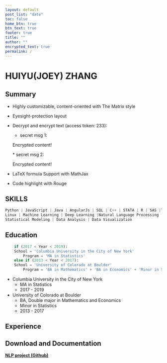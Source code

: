 ```yaml
---
layout: default
post_list: "date"
toc: false
home_btn: true
btn_text: true
footer: true
title: ""
author: ""
encrypted_text: true
permalink: /
---
```


# HUIYU(JOEY) ZHANG

##  Summary
* Highly customizable, content-oriented with The Matrix style
* Eyesight-protection layout
* Decrypt and encrypt text (access token: 233): 
  * secret msg 1: 
  <p class="encrypted" id="/MZAf/PKx9jpw8/Jnp7XQQFki2ibGnArZP46W+keVThXquhWwFROEFnbY8eC57Tw==">Encrypted content!</p>
  * secret msg 2: 
  <p class="encrypted" id="G7D+0370pNmixIP1j7teCg1jtm9XCdOWYFH61lcM0LYWlT0hB3rS9raIs=">Encrypted content!</p>
* LaTeX formula Support with MathJax

* Code highlight with Rouge

## SKILLS
```python
Python | JavaScript | Java | AngularJs | SQL | C++ | STATA | R | SAS |Tableau |
Linux | Machine Learning | Deep Learning |Natural Language Processing |
Statistical Modeling | Data Analysis | Data Visualization
```
## Education
```python
	if (2017 < Year < 2019):
	School = 'Columbia University in the City of New York'
    	Program = 'MA in Statistics'
	else if (2013 < Year < 2017):
	School = 'University of Colorado at Boulder'
    	Program = 'BA in Mathematics' + 'BA in Economics' + 'Minor in Statistics'
```
* Columbia University in the City of New York
	* MA in Statistics
	* 2017 - 2019
* University of Colorado at Boulder
	* BA, Double major in Mathematics and Economics
	* Minor in Statistics
	* 2013 - 2017

## Experience

## Download and Documentation

[**NLP project (Github)**](https://github.com/Jooooooooooey/NLP-Classification)

